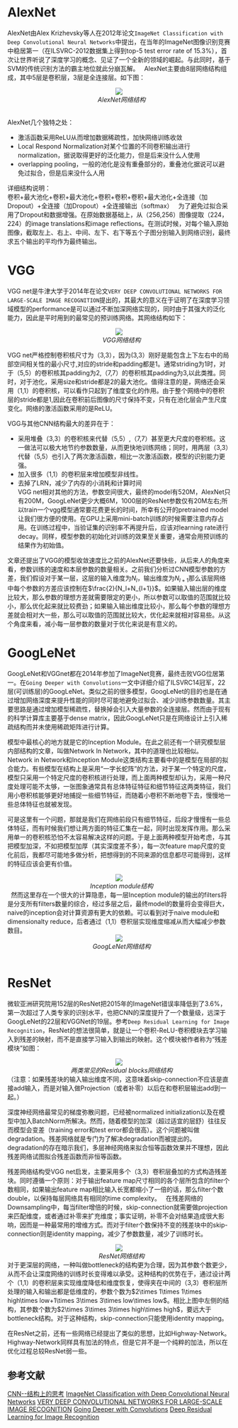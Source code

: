 
# AlexNet
AlexNet由Alex Krizhevsky等人在2012年论文`ImageNet Classification with Deep Convolutional Neural Networks`中提出，在当年的ImageNet图像识别竞赛中稳居第一（在ILSVRC-2012数据集上得到top-5 test error rate of 15.3%），首次让世界听说了深度学习的概念、见证了一个全新的领域的崛起。与此同时，基于SVM的传统识别方法的霸主地位就此分崩瓦解。  
AlexNet主要由8层网络结构组成，其中5层是卷积层，3层是全连接层。如下图：
<div align="center">
    <img src="https://github.com/yzwxx/Special-Column/blob/master/images/AlexNet.png"/>  
    <br>  
    <em align="center">AlexNet网络结构</em>
</div>  

AlexNet几个独特之处：  
- 激活函数采用ReLU从而增加数据稀疏性，加快网络训练收敛  
- Local Respond Normalization对某个位置的不同卷积输出进行normalization，据说取得更好的泛化能力，但是后来没什么人使用  
- overlapping pooling，一般的池化是没有重叠部分的，重叠池化据说可以避免过拟合，但是后来没什么人用  


详细结构说明：  
卷积+最大池化+卷积+最大池化+卷积+卷积+卷积+最大池化+全连接（加Dropout）+全连接（加Dropout）+全连接输出（softmax）  
为了避免过拟合采用了Dropout和数据增强。在原始数据基础上，从（256,256）图像提取（224，224）的image translations和image reflections。在测试时候，对每个输入原始图像，截取左上、右上、中间、左下、右下等五个子图分别输入到网络识别，最终求五个输出的平均作为最终输出。

# VGG
VGG net是牛津大学于2014年在论文`VERY DEEP CONVOLUTIONAL NETWORKS FOR LARGE-SCALE IMAGE RECOGNITION`提出的，其最大的意义在于证明了在深度学习领域模型的performance是可以通过不断加深网络实现的，同时由于其强大的泛化能力，因此是平时用到的最常见的预训练网络。其网络结构如下：  
<div align="center">
    <img src="https://github.com/yzwxx/Special-Column/blob/master/images/VGG.png"/>  
    <br>  
    <em align="center">VGG网络结构</em>
</div>  

VGG net严格控制卷积核尺寸为（3,3），因为(3,3）刚好是能包含上下左右中的局部空间相关性的最小尺寸,对应的stride和padding都是1。通常striding为1时，对于（5,5）的卷积核其padding为2,（7,7）的卷积核其padding为3,以此类推。同时，对于池化，采用size和stride都是2的最大池化。值得注意的是，网络还会采用（1,1）的卷积核，可以看作只起到了维度变化的作用。由于整个网络中的卷积层的stride都是1,因此在卷积前后图像的尺寸保持不变，只有在池化层会产生尺度变化。网络的激活函数采用的是ReLU。  

VGG与其他CNN结构最大的差异在于：  
- 采用堆叠（3,3）的卷积核来代替（5,5）,（7,7）甚至更大尺度的卷积核。这一做法可以极大地节约参数数量，从而更快地训练网络；同时，用两层（3,3）代替（5,5）也引入了两次激活函数，相比一次激活函数，模型的识别能力更强。  
- 加入很多（1,1）的卷积层来增加模型非线性。  
- 去掉了LRN，减少了内存的小消耗和计算时间  
VGG net相对其他的方法，参数空间很大，最终的model有520M，AlexNet只有200M，GoogLeNet更少大概6M，1000层的ResNet参数仅有20M左右;所以train一个vgg模型通常要花费更长的时间，所幸有公开的pretrained model让我们很方便的使用。在GPU上采用mini-batch训练的时候需要注意内存占用。在训练过程中，当验证集的识别率不再提升后，应该对learning rate进行decay。同样，模型参数的初始化对训练的效果至关重要，通常会用预训练的结果作为初始值。

文章还提出了VGG的模型收敛速度比之前的AlexNet还要快些，从后来人的角度来看，参数训练的速度和本层参数的数量相关。之前我们分析过CNN模型参数的方差，我们假设对于某一层，这层的输入维度为$N_l$，输出维度为$N_{l+1}$那么该层网络中每个参数的方差应该控制在$\frac{2}{N_l+N_{l+1}}$。如果输入输出层的维度比较大，那么参数的理想方差就需要限定的更小，所以参数可以取值的范围就比较小，那么优化起来就比较费劲；如果输入输出维度比较小，那么每个参数的理想方差就会相对大一些，那么可以取值的范围就比较大，优化起来就相对容易些。从这个角度来看，减小每一层参数的数量对于优化来说是有意义的。

# GoogLeNet
GoogLeNet和VGGnet都在2014年参加了ImageNet竞赛，最终击败VGG位居第一。在`Going Deeper with Convolutions`一文中详细介绍了ILSVRC14冠军，22层(可训练层)的GoogLeNet。类似之前的很多模型，GoogLeNet的目的也是在通过增加网络深度来提升性能的同时尽可能地避免过拟合、减少训练参数数量。其主要思路是通过增加模型稀疏性，替换掉会引入大量参数的全连接层。然而由于现有的科学计算库主要基于dense matrix，因此GoogLeNet只是在网络设计上引入稀疏结构而并未使用稀疏矩阵进行计算。  

模型中最核心的地方就是它的Inception Module。在此之前还有一个研究模型层内部结构的文章，叫做Network In Network，其中的道理也比较相似。  
Network in Network和Inception Module这类结构主要看中的是模型在局部的拟合能力。有些模型在结构上是采用“一字长蛇阵”的方法，对于某一个特定的尺度，模型只采用一个特定尺度的卷积核进行处理，而上面两种模型却认为，采用一种尺度处理可能不太够，一张图象通常具有总体特征特征和细节特征这两类特征，我们用小卷积核能够更好地捕捉一些细节特征，而随着小卷积不断地卷下去，慢慢地一些总体特征也就被发现。  

可是这里有一个问题，那就是我们在网络前段只有细节特征，后段才慢慢有一些总体特征，而有时候我们想让两方面的特征汇集在一起，同时出现发挥作用。那么采用单一的卷积核恐怕不太容易解决这样的问题。于是上面两种模型开始考虑，与其把模型加深，不如把模型加厚（其实深度差不多），每一次feature map尺度的变化前后，我都尽可能地多做分析，把想得到的不同来源的信息都尽可能得到，这样的特征应该会更有价值。  
<div align="center">
    <img src="https://github.com/yzwxx/Special-Column/blob/master/images/Inception.png"/>  
    <br>  
    <em align="center">Inception module结构</em>
</div>   
 然而这里存在一个很大的计算隐患，每一层Inception module的输出的filters将是分支所有filters数量的综合，经过多层之后，最终model的数量将会变得巨大，naive的inception会对计算资源有更大的依赖。可以看到对于naive module和dimensionalty reduce，后者通过（1,1）卷积层实现维度缩减从而大幅减少参数数目。  
 <div align="center">
    <img src="https://github.com/yzwxx/Special-Column/blob/master/images/GoogLeNet.png"/>  
    <br>  
    <em align="center">GoogLeNet网络结构</em>
</div>   



# ResNet
微软亚洲研究院用152层的ResNet把2015年的ImageNet错误率降低到了3.6%，第一次超过了人类专家的识别水平，也把CNN的深度提升了一个数量级，远深于GoogLeNet的22层和VGGNet的19层。参考`Deep Residual Learning for Image Recognition`，ResNet的想法很简单，就是让一个卷积-ReLU-卷积模块去学习输入到残差的映射，而不是直接学习输入到输出的映射。这个模块被作者称为“残差模块”如图：  
<div align="center">
    <img src="https://github.com/yzwxx/Special-Column/blob/master/images/Residual_blocks.png"/>  
    <br>  
    <em align="center">两类常见的Residual blocks网络结构</em>
</div>  
（注意：如果残差块的输入输出维度不同，这意味着skip-connection不应该是直接add输入，而是对输入做Projection（或者补零）以后在和卷积层输出add到一起。）  

深度神经网络最常见的梯度弥散问题，已经被normalized initialization以及在模型中加入BatchNorm所解决。然而，随着模型的加深（超过适宜的层舒）往往反而模型会变差（training error和test error都会很高）。这个问题被叫做degradation。残差网络就是专门为了解决degradation而被提出的。degradation的存在暗示我们，多层神经网络来拟合恒等函数效果并不理想，因此残差网络试图拟合残差函数而非恒等函数。  

残差网络结构受VGG net启发，主要采用多个（3,3）卷积层叠加的方式构造残差块。同时遵循一个原则：对于输出feature map尺寸相同的各个层所包含的filter个数相同，如果输出feature map相比输入长宽都缩小了一倍的话，那么filter个数double，以保持每层网络具有相同的time complexity。  
在残差网络的Downsampling中，每当filter增倍的时候，skip-connection就需要做projection来匹配维度，或者通过补零来扩充维度；事实证明，补零不会对结果造成很大影响，因而是一种最常用的增维方式。而对于filter个数保持不变的残差块中的skip-connection则是identity mapping，减少了参数数量，减少了训练时长。  

<div align="center">
    <img src="https://github.com/yzwxx/Special-Column/blob/master/images/ResNet.png"/>  
    <br>  
    <em align="center">ResNet网络结构</em>
</div>
对于更深层的网络，一种叫做bottleneck的结构更为合理，因为其参数个数更少，从而不会让深度网络的训练时长变得难以承受。这种结构的优势在于，通过设计两个（1,1）的卷积层来实现维度降低和维度恢复，使得夹在中间的（3,3）卷积层所处理的输入和输出都是低维度的，参数个数为$2\times 1\times 1\times high\times low+1\times 3\times 3\times low\times low$。相比上图中左侧的结构，其参数个数为$2\times 3\times 3\times high\times high$，要远大于bottleneck结构。对于这种结构，skip-connection只能使用identity mapping。

在ResNet之前，还有一些网络已经提出了类似的思想，比如Highway-Network。Highway-Network同样具有加法的特点，但是它并不是一个纯粹的加法，所以在优化过程总较ResNet弱一些。

## 参考文献
[CNN--结构上的思考](https://zhuanlan.zhihu.com/p/22214112)
[ImageNet Classification with Deep Convolutional Neural Networks](https://papers.nips.cc/paper/4824-imagenet-classification-with-deep-convolutional-neural-networks)
[VERY DEEP CONVOLUTIONAL NETWORKS FOR LARGE-SCALE IMAGE RECOGNITION](https://arxiv.org/abs/1409.1556)
[Going Deeper with Convolutions](https://arxiv.org/abs/1409.4842)
[Deep Residual Learning for Image Recognition](https://arxiv.org/abs/1512.03385)


